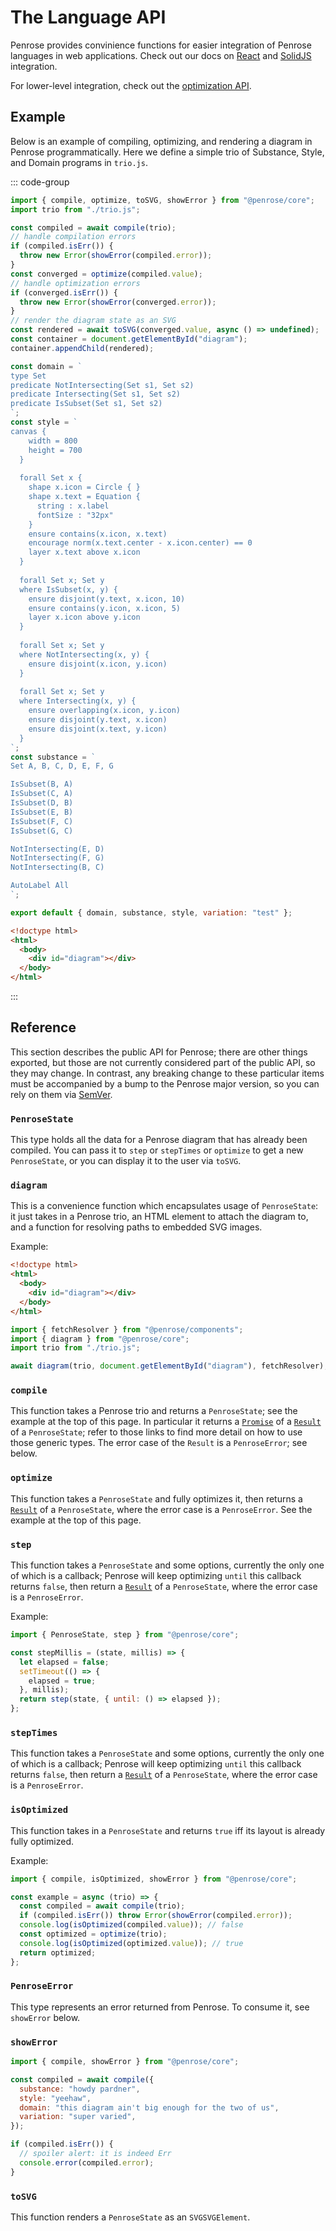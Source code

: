 # The Language API

Penrose provides convinience functions for easier integration of Penrose languages in web applications. Check out our docs on [React](./react) and [SolidJS](./solid) integration.

For lower-level integration, check out the [optimization API](./optimization-api).

## Example

Below is an example of compiling, optimizing, and rendering a diagram in Penrose programmatically. Here we define a simple trio of Substance, Style, and Domain programs in `trio.js`.

::: code-group

```javascript [script.js]
import { compile, optimize, toSVG, showError } from "@penrose/core";
import trio from "./trio.js";

const compiled = await compile(trio);
// handle compilation errors
if (compiled.isErr()) {
  throw new Error(showError(compiled.error));
}
const converged = optimize(compiled.value);
// handle optimization errors
if (converged.isErr()) {
  throw new Error(showError(converged.error));
}
// render the diagram state as an SVG
const rendered = await toSVG(converged.value, async () => undefined);
const container = document.getElementById("diagram");
container.appendChild(rendered);
```

```javascript [trio.js]
const domain = `
type Set
predicate NotIntersecting(Set s1, Set s2)
predicate Intersecting(Set s1, Set s2)
predicate IsSubset(Set s1, Set s2)
`;
const style = `
canvas {
    width = 800
    height = 700
  }
  
  forall Set x {
    shape x.icon = Circle { }
    shape x.text = Equation {
      string : x.label
      fontSize : "32px"
    }
    ensure contains(x.icon, x.text)
    encourage norm(x.text.center - x.icon.center) == 0
    layer x.text above x.icon
  }
  
  forall Set x; Set y
  where IsSubset(x, y) {
    ensure disjoint(y.text, x.icon, 10)
    ensure contains(y.icon, x.icon, 5)
    layer x.icon above y.icon
  }
  
  forall Set x; Set y
  where NotIntersecting(x, y) {
    ensure disjoint(x.icon, y.icon)
  }
  
  forall Set x; Set y
  where Intersecting(x, y) {
    ensure overlapping(x.icon, y.icon)
    ensure disjoint(y.text, x.icon)
    ensure disjoint(x.text, y.icon)
  }  
`;
const substance = `
Set A, B, C, D, E, F, G

IsSubset(B, A)
IsSubset(C, A)
IsSubset(D, B)
IsSubset(E, B)
IsSubset(F, C)
IsSubset(G, C)

NotIntersecting(E, D)
NotIntersecting(F, G)
NotIntersecting(B, C)

AutoLabel All
`;

export default { domain, substance, style, variation: "test" };
```

```html [index.html]
<!doctype html>
<html>
  <body>
    <div id="diagram"></div>
  </body>
</html>
```

:::

## Reference

This section describes the public API for Penrose; there are other things
exported, but those are not currently considered part of the public API, so they
may change. In contrast, any breaking change to these particular items must be
accompanied by a bump to the Penrose major version, so you can rely on them via
[SemVer][].

### `PenroseState`

This type holds all the data for a Penrose diagram that has already been
compiled. You can pass it to `step` or `stepTimes` or `optimize` to get a new
`PenroseState`, or you can display it to the user via `toSVG`.

### `diagram`

This is a convenience function which encapsulates usage of `PenroseState`: it
just takes in a Penrose trio, an HTML element to attach the diagram to, and a
function for resolving paths to embedded SVG images.

Example:

```html
<!doctype html>
<html>
  <body>
    <div id="diagram"></div>
  </body>
</html>
```

```javascript
import { fetchResolver } from "@penrose/components";
import { diagram } from "@penrose/core";
import trio from "./trio.js";

await diagram(trio, document.getElementById("diagram"), fetchResolver);
```

### `compile`

This function takes a Penrose trio and returns a `PenroseState`; see the example
at the top of this page. In particular it returns a [`Promise`][promise] of a
[`Result`][true-myth/result] of a `PenroseState`; refer to those links to find
more detail on how to use those generic types. The error case of the `Result` is
a `PenroseError`; see below.

### `optimize`

This function takes a `PenroseState` and fully optimizes it, then returns a
[`Result`][true-myth/result] of a `PenroseState`, where the error case is a
`PenroseError`. See the example at the top of this page.

### `step`

This function takes a `PenroseState` and some options, currently the only one of
which is a callback; Penrose will keep optimizing `until` this callback returns
`false`, then return a [`Result`][true-myth/result] of a `PenroseState`, where
the error case is a `PenroseError`.

Example:

```javascript
import { PenroseState, step } from "@penrose/core";

const stepMillis = (state, millis) => {
  let elapsed = false;
  setTimeout(() => {
    elapsed = true;
  }, millis);
  return step(state, { until: () => elapsed });
};
```

### `stepTimes`

This function takes a `PenroseState` and some options, currently the only one of
which is a callback; Penrose will keep optimizing `until` this callback returns
`false`, then return a [`Result`][true-myth/result] of a `PenroseState`, where
the error case is a `PenroseError`.

### `isOptimized`

This function takes in a `PenroseState` and returns `true` iff its layout is
already fully optimized.

Example:

```javascript
import { compile, isOptimized, showError } from "@penrose/core";

const example = async (trio) => {
  const compiled = await compile(trio);
  if (compiled.isErr()) throw Error(showError(compiled.error));
  console.log(isOptimized(compiled.value)); // false
  const optimized = optimize(trio);
  console.log(isOptimized(optimized.value)); // true
  return optimized;
};
```

### `PenroseError`

This type represents an error returned from Penrose. To consume it, see
`showError` below.

### `showError`

```javascript
import { compile, showError } from "@penrose/core";

const compiled = await compile({
  substance: "howdy pardner",
  style: "yeehaw",
  domain: "this diagram ain't big enough for the two of us",
  variation: "super varied",
});

if (compiled.isErr()) {
  // spoiler alert: it is indeed Err
  console.error(compiled.error);
}
```

### `toSVG`

This function renders a `PenroseState` as an `SVGSVGElement`.

[continuous map]: https://penrose.cs.cmu.edu/try/?examples=set-theory-domain%2Fcontinuousmap
[promise]: https://developer.mozilla.org/en-US/docs/Web/JavaScript/Reference/Global_Objects/Promise
[semver]: https://semver.org/
[true-myth/result]: https://github.com/true-myth/true-myth/tree/v4.1.1#result-with-a-functional-style
